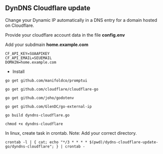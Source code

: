 ## DynDNS Cloudflare update

Change your Dynamic IP automatically in a DNS entry for a domain hosted on Cloudflare.

Provide your cloudflare account data in the file **config.env**

Add your subdmain **home.example.com**

```
CF_API_KEY=SUAAPIKEY
CF_API_EMAIL=SEUEMAIL
DOMAIN=home.example.com
```

- Install

```
go get github.com/manifoldco/promptui

go get github.com/cloudflare/cloudflare-go

go get github.com/joho/godotenv

go get github.com/GlenDC/go-external-ip

go build dyndns-cloudflare.go

chmod +x dyndns-cloudflare
```

In linux, create task in crontab. Note: Add your correct directory.

```
crontab -l | { cat; echo "*/3 * * * * $(pwd)/dydns-cloudflare-update-go/dyndns-cloudflare"; } | crontab -
```
